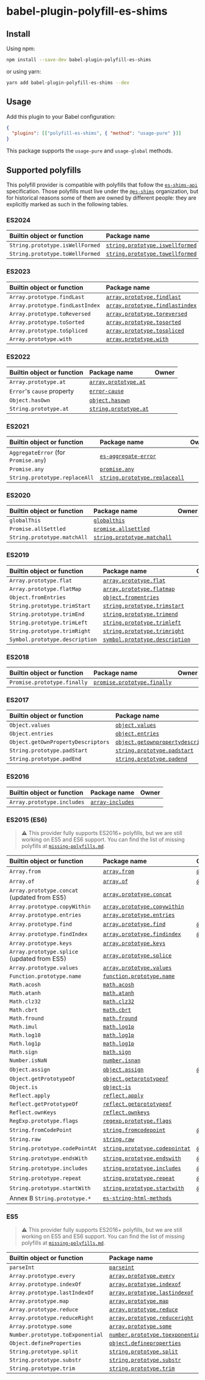 # babel-plugin-polyfill-es-shims

## Install

Using npm:

```sh
npm install --save-dev babel-plugin-polyfill-es-shims
```

or using yarn:

```sh
yarn add babel-plugin-polyfill-es-shims --dev
```

## Usage

Add this plugin to your Babel configuration:

```json
{
  "plugins": [["polyfill-es-shims", { "method": "usage-pure" }]]
}
```

This package supports the `usage-pure` and `usage-global` methods.

## Supported polyfills

This polyfill provider is compatible with polyfills that follow the [`es-shims-api`](https://github.com/es-shims/es-shim-api) specification. Those polyfills must live under the [`@es-shims`](https://github.com/es-shims) organization, but for historical reasons some of them are owned by different people: they are explicitly marked as such in the following tables.

<!--
### Proposals (Stage 3)

| Builtin object or function                                                         | Package name                                                                                                             | Owner |
| :--------------------------------------------------------------------------------- | :----------------------------------------------------------------------------------------------------------------------- | :---- |
| `ArrayBuffer.prototype.detached`                                                   | [`arraybuffer.prototype.detached`](https://github.com/es-shims/ArrayBuffer.prototype.detached)                           |
| `ArrayBuffer.prototype.transfer`                                                   | [`arraybuffer.prototype.transfer`](https://github.com/es-shims/ArrayBuffer.prototype.transfer)                           |
| `ArrayBuffer.prototype.transferToFixedLength`                                      | [`arraybuffer.prototype.transfertofixedlength`](https://github.com/es-shims/ArrayBuffer.prototype.transferToFixedLength) |
| `DisposableStack`, `AsyncDisposableStack`, `Symbol.dispose`, `Symbol.asyncDispose` | [`disposablestack`](https://github.com/es-shims/DisposableStack)                                                         |
| `Iterator`, `Iterator.from`, `Iterator.prototype.*` helpers                        | [`es-iterator-helpers`](https://github.com/es-shims/iterator-helpers)                                                    |
| `Promise.withResolvers`                                                            | [`promise.withresolvers`](https://github.com/es-shims/Promise.withResolvers)                                             |
| `Set.prototype.difference`                                                         | [`set.prototype.difference`](https://github.com/es-shims/Set.prototype.difference)                                       |
| `Set.prototype.intersection`                                                       | [`set.prototype.intersection`](https://github.com/es-shims/Set.prototype.intersection)                                   |
| `Set.prototype.isDisjointFrom`                                                     | [`set.prototype.isDisjointFrom`](https://github.com/es-shims/Set.prototype.isDisjointFrom)                               |
| `Set.prototype.isSubsetOf`                                                         | [`set.prototype.isSubsetOf`](https://github.com/es-shims/Set.prototype.isSubsetOf)                                       |
| `Set.prototype.isSupersetOf`                                                       | [`set.prototype.isSupersetOf`](https://github.com/es-shims/Set.prototype.isSupersetOf)                                   |
| `Set.prototype.symmetricDifference`                                                | [`set.prototype.symmetricDifference`](https://github.com/es-shims/Set.prototype.symmetricDifference)                     |
| `Set.prototype.union`                                                              | [`set.prototype.union`](https://github.com/es-shims/Set.prototype.union)                                                 |
| `SuppressedError`                                                                  | [`suppressed-error`](https://github.com/es-shims/SuppressedError)                                                        |
-->

### ES2024

| Builtin object or function      | Package name                                                                                 | Owner |
| :------------------------------ | :------------------------------------------------------------------------------------------- | :---- |
| `String.prototype.isWellFormed` | [`string.prototype.iswellformed`](https://github.com/es-shims/String.prototype.isWellFormed) |
| `String.prototype.toWellFormed` | [`string.prototype.towellformed`](https://github.com/es-shims/String.prototype.toWellFormed) |

### ES2023

| Builtin object or function      | Package name                                                                                 | Owner |
| :------------------------------ | :------------------------------------------------------------------------------------------- | :---- |
| `Array.prototype.findLast`      | [`array.prototype.findlast`](https://github.com/es-shims/Array.prototype.findLast)           |
| `Array.prototype.findLastIndex` | [`array.prototype.findlastindex`](https://github.com/es-shims/Array.prototype.findLastIndex) |
| `Array.prototype.toReversed`    | [`array.prototype.toreversed`](https://github.com/es-shims/Array.prototype.toReversed)       |
| `Array.prototype.toSorted`      | [`array.prototype.tosorted`](https://github.com/es-shims/Array.prototype.toSorted)           |
| `Array.prototype.toSpliced`     | [`array.prototype.tospliced`](https://github.com/es-shims/Array.prototype.toSpliced)         |
| `Array.prototype.with`          | [`array.prototype.with`](https://github.com/es-shims/Array.prototype.with)                   |

### ES2022

| Builtin object or function | Package name                                                             | Owner |
| :------------------------- | :----------------------------------------------------------------------- | :---- |
| `Array.prototype.at`       | [`array.prototype.at`](https://github.com/es-shims/Array.prototype.at)   |
| `Error`'s `cause` property | [`error-cause`](https://github.com/es-shims/error-cause)                 |
| `Object.hasOwn`            | [`object.hasown`](https://github.com/es-shims/object.hasown)             |
| `String.prototype.at`      | [`string.prototype.at`](https://github.com/es-shims/String.prototype.at) |

### ES2021

| Builtin object or function           | Package name                                                                             | Owner |
| :----------------------------------- | :--------------------------------------------------------------------------------------- | :---- |
| `AggregateError` (for `Promise.any`) | [`es-aggregate-error`](https://github.com/es-shims/AggregateError)                       |
| `Promise.any`                        | [`promise.any`](https://github.com/es-shims/Promise.any)                                 |
| `String.prototype.replaceAll`        | [`string.prototype.replaceall`](https://github.com/es-shims/String.prototype.replaceAll) |

### ES2020

| Builtin object or function  | Package name                                                                       | Owner |
| :-------------------------- | :--------------------------------------------------------------------------------- | :---- |
| `globalThis`                | [`globalthis`](https://github.com/es-shims/globalThis)                             |
| `Promise.allSettled`        | [`promise.allsettled`](https://github.com/es-shims/Promise.allSettled)             |
| `String.prototype.matchAll` | [`string.prototype.matchall`](https://github.com/ljharb/String.prototype.matchAll) |

### ES2019

| Builtin object or function     | Package name                                                                               | Owner |
| :----------------------------- | :----------------------------------------------------------------------------------------- | :---- |
| `Array.prototype.flat`         | [`array.prototype.flat`](https://github.com/es-shims/Array.prototype.flat)                 |
| `Array.prototype.flatMap`      | [`array.prototype.flatmap`](https://github.com/es-shims/Array.prototype.flatMap)           |
| `Object.fromEntries`           | [`object.fromentries`](https://github.com/es-shims/Object.fromEntries)                     |
| `String.prototype.trimStart`   | [`string.prototype.trimstart`](https://github.com/es-shims/String.prototype.trimStart)     |
| `String.prototype.trimEnd`     | [`string.prototype.trimend`](https://github.com/es-shims/String.prototype.trimEnd)         |
| `String.prototype.trimLeft`    | [`string.prototype.trimleft`](https://github.com/es-shims/String.prototype.trimLeft)       |
| `String.prototype.trimRight`   | [`string.prototype.trimright`](https://github.com/es-shims/String.prototype.trimRight)     |
| `Symbol.prototype.description` | [`symbol.prototype.description`](https://github.com/es-shims/Symbol.prototype.description) |

### ES2018

| Builtin object or function  | Package name                                                                         | Owner |
| :-------------------------- | :----------------------------------------------------------------------------------- | :---- |
| `Promise.prototype.finally` | [`promise.prototype.finally`](https://github.com/es-shims/Promise.prototype.finally) |

### ES2017

| Builtin object or function         | Package name                                                                                       | Owner |
| :--------------------------------- | :------------------------------------------------------------------------------------------------- | :---- |
| `Object.values`                    | [`object.values`](https://github.com/es-shims/Object.values)                                       |
| `Object.entries`                   | [`object.entries`](https://github.com/es-shims/Object.entries)                                     |
| `Object.getOwnPropertyDescriptors` | [`object.getownpropertydescriptors`](https://github.com/es-shims/object.getownpropertydescriptors) |
| `String.prototype.padStart`        | [`string.prototype.padstart`](https://github.com/es-shims/String.prototype.padStart)               |
| `String.prototype.padEnd`          | [`string.prototype.padend`](https://github.com/es-shims/String.prototype.padEnd)                   |

### ES2016

| Builtin object or function | Package name                                                   | Owner |
| :------------------------- | :------------------------------------------------------------- | :---- |
| `Array.prototype.includes` | [`array-includes`](https://github.com/es-shims/array-includes) |

### ES2015 (ES6)

> ⚠️ This provider fully supports ES2016+ polyfills, but we are still working on ES5 and ES6 support. You can find the list of missing polyfills at [`missing-polyfills.md`](./missing-polyfills.md).

| Builtin object or function                  | Package name                                                                                    | Owner                                              |
| :------------------------------------------ | :---------------------------------------------------------------------------------------------- | :------------------------------------------------- |
| `Array.from`                                | [`array.from`](https://github.com/mathiasbynens/Array.from)                                     | [@mathiasbynens](https://github.com/mathiasbynens) |
| `Array.of`                                  | [`array.of`](https://github.com/mathiasbynens/Array.of)                                         | [@mathiasbynens](https://github.com/mathiasbynens) |
| `Array.prototype.concat` (updated from ES5) | [`array.prototype.concat`](https://github.com/es-shims/Array.prototype.concat)                  |
| `Array.prototype.copyWithin`                | [`array.prototype.copywithin`](https://github.com/es-shims/Array.prototype.copyWithin)          |
| `Array.prototype.entries`                   | [`array.prototype.entries`](https://github.com/es-shims/Array.prototype.entries)                |
| `Array.prototype.find`                      | [`array.prototype.find`](https://github.com/paulmillr/Array.prototype.find)                     | [@paulmillr](https://github.com/paulmillr)         |
| `Array.prototype.findIndex`                 | [`array.prototype.findindex`](https://github.com/paulmillr/Array.prototype.findIndex)           | [@paulmillr](https://github.com/paulmillr)         |
| `Array.prototype.keys`                      | [`array.prototype.keys`](https://github.com/es-shims/Array.prototype.keys)                      |
| `Array.prototype.splice` (updated from ES5) | [`array.prototype.splice`](https://github.com/es-shims/Array.prototype.splice)                  |
| `Array.prototype.values`                    | [`array.prototype.values`](https://github.com/es-shims/Array.prototype.values)                  |
| `Function.prototype.name`                   | [`function.prototype.name`](https://github.com/es-shims/Function.prototype.name)                |
| `Math.acosh`                                | [`math.acosh`](https://github.com/es-shims/Math.acosh)                                          |
| `Math.atanh`                                | [`math.atanh`](https://github.com/es-shims/Math.atanh)                                          |
| `Math.clz32`                                | [`math.clz32`](https://github.com/es-shims/Math.clz32)                                          |
| `Math.cbrt`                                 | [`math.cbrt`](https://github.com/es-shims/Math.cbrt)                                            |
| `Math.fround`                               | [`math.fround`](https://github.com/es-shims/Math.fround)                                        |
| `Math.imul`                                 | [`math.log1p`](https://github.com/es-shims/Math.imul)                                           |
| `Math.log10`                                | [`math.log1p`](https://github.com/es-shims/Math.log10)                                          |
| `Math.log1p`                                | [`math.log1p`](https://github.com/es-shims/Math.log1p)                                          |
| `Math.sign`                                 | [`math.sign`](https://github.com/es-shims/Math.sign)                                            |
| `Number.isNaN`                              | [`number.isnan`](https://github.com/es-shims/Number.isNaN)                                      |
| `Object.assign`                             | [`object.assign`](https://github.com/ljharb/object.assign)                                      | [@ljharb](https://github.com/ljharb)               |
| `Object.getPrototypeOf`                     | [`object.getprototypeof`](https://github.com/es-shims/Object.getPrototypeOf)                    |
| `Object.is`                                 | [`object-is`](https://github.com/es-shims/object-is)                                            |
| `Reflect.apply`                             | [`reflect.apply`](https://github.com/es-shims/Reflect.apply)                                    |
| `Reflect.getPrototypeOf`                    | [`reflect.getprototypeof`](https://github.com/es-shims/Reflect.getPrototypeOf)                  |
| `Reflect.ownKeys`                           | [`reflect.ownkeys`](https://github.com/es-shims/Reflect.ownKeys)                                |
| `RegExp.prototype.flags`                    | [`regexp.prototype.flags`](https://github.com/es-shims/RegExp.prototype.flags)                  |
| `String.fromCodePoint`                      | [`string.fromcodepoint`](https://github.com/mathiasbynens/String.fromCodePoint)                 | [@mathiasbynens](https://github.com/mathiasbynens) |
| `String.raw`                                | [`string.raw`](https://github.com/es-shims/String.raw)                                          |
| `String.prototype.codePointAt`              | [`string.prototype.codepointat`](https://github.com/mathiasbynens/String.prototype.codePointAt) | [@mathiasbynens](https://github.com/mathiasbynens) |
| `String.prototype.endsWith`                 | [`string.prototype.endswith`](https://github.com/mathiasbynens/String.prototype.endsWith)       | [@mathiasbynens](https://github.com/mathiasbynens) |
| `String.prototype.includes`                 | [`string.prototype.includes`](https://github.com/mathiasbynens/String.prototype.includes)       | [@mathiasbynens](https://github.com/mathiasbynens) |
| `String.prototype.repeat`                   | [`string.prototype.repeat`](https://github.com/mathiasbynens/String.prototype.repeat)           | [@mathiasbynens](https://github.com/mathiasbynens) |
| `String.prototype.startWith`                | [`string.prototype.startwith`](https://github.com/mathiasbynens/String.prototype.startsWith)    | [@mathiasbynens](https://github.com/mathiasbynens) |
| Annex B `String.prototype.*`                | [`es-string-html-methods`](https://github.com/es-shims/es-string-html-methods)                  |

### ES5

> ⚠️ This provider fully supports ES2016+ polyfills, but we are still working on ES5 and ES6 support. You can find the list of missing polyfills at [`missing-polyfills.md`](./missing-polyfills.md).

| Builtin object or function       | Package name                                                                                   | Owner |
| :------------------------------- | :--------------------------------------------------------------------------------------------- | :---- |
| `parseInt`                       | [`parseint`](https://github.com/es-shims/parseInt)                                             |
| `Array.prototype.every`          | [`array.prototype.every`](https://github.com/es-shims/Array.prototype.every)                   |
| `Array.prototype.indexOf`        | [`array.prototype.indexof`](https://github.com/es-shims/Array.prototype.indexOf)               |
| `Array.prototype.lastIndexOf`    | [`array.prototype.lastindexof`](https://github.com/es-shims/Array.prototype.lastIndexOf)       |
| `Array.prototype.map`            | [`array.prototype.map`](https://github.com/es-shims/Array.prototype.map)                       |
| `Array.prototype.reduce`         | [`array.prototype.reduce`](https://github.com/es-shims/Array.prototype.reduce)                 |
| `Array.prototype.reduceRight`    | [`array.prototype.reduceright`](https://github.com/es-shims/Array.prototype.reduceRight)       |
| `Array.prototype.some`           | [`array.prototype.some`](https://github.com/es-shims/Array.prototype.some)                     |
| `Number.prototype.toExponential` | [`number.prototype.toexponential`](https://github.com/es-shims/Number.prototype.toExponential) |
| `Object.defineProperties`        | [`object.defineproperties`](https://github.com/es-shims/Object.defineProperties)               |
| `String.prototype.split`         | [`string.prototype.split`](https://github.com/es-shims/String.prototype.split)                 |
| `String.prototype.substr`        | [`string.prototype.substr`](https://github.com/es-shims/String.prototype.substr)               |
| `String.prototype.trim`          | [`string.prototype.trim`](https://github.com/es-shims/String.prototype.trim)                   |
